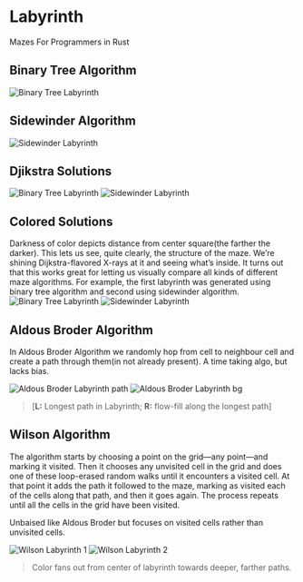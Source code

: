 # Labyrinth

Mazes For Programmers in Rust

## Binary Tree Algorithm

![Binary Tree Labyrinth](./labyrinths/binary_tree.png)

## Sidewinder Algorithm

![Sidewinder Labyrinth](./labyrinths/sidewinder.png)

## Djikstra Solutions

![Binary Tree Labyrinth](./labyrinths/binary_dijkstra_sol.png)
![Sidewinder Labyrinth](./labyrinths/sidewinder_djikstra_sol.png)

## Colored Solutions

Darkness of color depicts distance from center square(the farther the darker).
This lets us see, quite clearly, the structure of the maze. We’re shining Dijkstra-flavored X-rays at it and seeing what’s inside. It turns out that this works great for letting us visually compare all kinds of different maze algorithms.
For example, the first labyrinth was generated using binary tree algorithm and second using sidewinder algorithm.
![Binary Tree Labyrinth](./labyrinths/col-binary.png)
![Sidewinder Labyrinth](./labyrinths/col-sidewinder.png)

## Aldous Broder Algorithm

In Aldous Broder Algorithm we randomly hop from cell to neighbour cell and create a path through them(in not already present).
A time taking algo, but lacks bias.

![Aldous Broder Labyrinth path](./labyrinths/aldous_broder_path.png)
![Aldous Broder Labyrinth bg](./labyrinths/aldous_broder_background.png)

> [**L:** Longest path in Labyrinth;   **R:** flow-fill along the longest path]

## Wilson Algorithm

The algorithm starts by choosing a point on the grid—any point—and marking it visited. Then it chooses any unvisited cell in the grid and does one of these loop-erased random walks until it encounters a visited cell. At that point it adds the path it followed to the maze, marking as visited each of the cells along that path, and then it goes again. The process repeats until all the cells in the grid have been visited.

Unbaised like Aldous Broder but focuses on visited cells rather than unvisited cells.

![Wilson Labyrinth 1](./labyrinths/wilson1.png)
![Wilson Labyrinth 2](./labyrinths/wilson2.png)

> Color fans out from center of labyrinth towards deeper, farther paths.